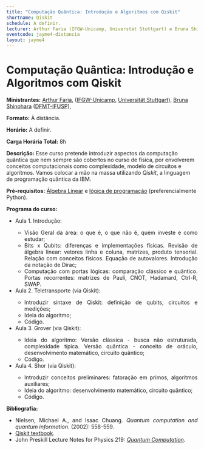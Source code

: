 ```yaml
---
title: "Computação Quântica: Introdução e Algoritmos com Qiskit" 
shortname: Qiskit
schedule: A definir.
lecturer: Arthur Faria (IFGW-Unicamp, Universtät Stuttgart) e Bruna Shinohara (DFMT-IFUSP)
eventcode: jayme4-distancia
layout: jayme4
---
```


# Computação Quântica: Introdução e Algoritmos com Qiskit

**Ministrantes:** [Arthur Faria](http://lattes.cnpq.br/0367753472249522), ([IFGW-Unicamp](https://portal.ifi.unicamp.br/), [Universität Stuttgart](https://www.uni-stuttgart.de/)), [Bruna Shinohara](http://lattes.cnpq.br/2905933345926530) ([DFMT-IFUSP](http://portal.if.usp.br/fmt/pt-br)), 

**Formato:** À distância.

**Horário:** A definir.

**Carga Horária Total:** 8h

**Descrição:** Esse curso pretende introduzir aspectos da computação quântica que nem sempre são cobertos no curso de física, por envolverem conceitos computacionais como complexidade, modelo de circuitos e algoritmos. Vamos colocar a mão na massa utilizando <i>Qiskit</i>, a linguagem de programação quântica da IBM.

**Pré-requisitos:** [Álgebra Linear](https://uspdigital.usp.br/jupiterweb/obterDisciplina?nomdis=&sgldis=MAT0122) e [lógica de programação](https://uspdigital.usp.br/jupiterweb/obterDisciplina?nomdis=&sgldis=4302403) (preferencialmente Python).

**Programa do curso:**

<div style="text-align: justify">
 <ul>
  <li>Aula 1. Introdução: </li>
   <ul> 
     <li> Visão Geral da área: o que é, o que não é, quem investe e como estudar; </li>
     <li> Bits x Qubits: diferenças e implementações físicas. Revisão de álgebra linear: vetores linha e coluna, matrizes, produto tensorial. Relação com conceitos físicos. Equação de autovalores. Introdução da notação de Dirac; </li>
     <li> Computação com portas lógicas: comparação clássico e quântico. Portas recorrentes: matrizes de Pauli, CNOT, Hadamard, Ctrl-R, SWAP. </li>
   </ul>
  <li>Aula 2. Teletransporte (via Qiskit):  </li>
   <ul>
     <li> Introduzir sintaxe de Qiskit: definição de qubits, circuitos e medições; </li>
      <li> Ideia do algoritmo; </li>
      <li> Código. </li>
   </ul>
  <li>Aula 3. Grover (via Qiskit):  </li>
   <ul>
     <li> Ideia do algoritmo: Versão clássica - busca não estruturada, complexidade típica. Versão quântica - conceito de oráculo, desenvolvimento matemático, circuito quântico; </li>
     <li> Código. </li>
    </ul>
  <li>Aula 4. Shor (via Qiskit):  </li>
   <ul>
     <li> Introduzir conceitos preliminares: fatoração em primos, algoritmos auxiliares; </li>
     <li> Ideia do algoritmo: desenvolvimento matemático, circuito quântico;  </li>
     <li> Código.  </li>
     </ul>
 </ul>
</div>

**Bibliografia:**

<div style="text-align: justify">
 <ul>
  <li>  Nielsen, Michael A., and Isaac Chuang. <i>Quantum computation and quantum information</i>. (2002): 558-559. </li>
  <li> <a href="https://qiskit.org/textbook/preface.html">Qiskit textbook</a>.</li>
   <li> John Preskill Lecture Notes for Physics 219: <a href="https://citeseerx.ist.psu.edu/viewdoc/download?doi=10.1.1.70.9272&rep=rep1&type=pdf"><i>Quantum Computation</i></a>.</li>
 </ul>
</div>
